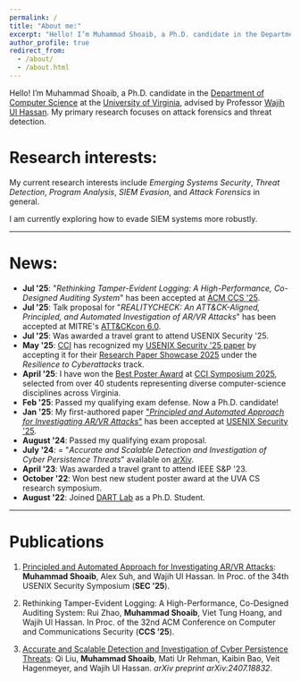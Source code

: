 ```yaml
---
permalink: /
title: "About me:"
excerpt: "Hello! I’m Muhammad Shoaib, a Ph.D. candidate in the Department of Computer Science at the University of Virginia, advised by Professor Wajih Ul Hassan. My primary research focuses on attack forensics and threat detection."
author_profile: true
redirect_from: 
  - /about/
  - /about.html
---
```


Hello! I’m Muhammad Shoaib, a Ph.D. candidate in the [Department of Computer Science](https://engineering.virginia.edu/department/computer-science) at the [University of Virginia](https://www.virginia.edu/), advised by Professor [Wajih Ul Hassan](https://www.cs.virginia.edu/~hur7wv/). My primary research focuses on attack forensics and threat detection.


# Research interests:
My current research interests include *Emerging Systems Security*, *Threat Detection*, *Program Analysis*, *SIEM Evasion*, and *Attack Forensics* in general.

I am currently exploring how to evade SIEM systems more robustly.

----

# News:

- **Jul '25**: "*Rethinking Tamper-Evident Logging: A High-Performance, Co-Designed Auditing System*" has been accepted at [ACM CCS '25](https://www.sigsac.org/ccs/CCS2025/).
- **Jul '25**: Talk proposal for "*REALITYCHECK: An ATT&CK-Aligned, Principled, and Automated Investigation of AR/VR Attacks*" has been accepted at MITRE's [ATT&CKcon 6.0](https://na.eventscloud.com/website/82912/).
- **Jul '25**: Was awarded a travel grant to attend USENIX Security '25.
- **May '25**: [CCI](https://cyberinitiative.org/) has recognized my [USENIX Security '25 paper]() by accepting it for their [Research Paper Showcase 2025](https://cyberinitiative.org/research/research-showcase/2025.html) under the *Resilience to Cyberattacks* track.
- **April '25**: I have won the [Best Poster Award](https://cyberinitiative.org/cci-news/2025-news/best-poster-symposium.html#:~:text=Muhammad%20Shoaib%2C%20a%20computer%20science,posters%20from%20students%20across%20Virginia.) at [CCI Symposium 2025](https://cyberinitiative.org/events-programs/events-for-2025/cci-symposium-2025.html), selected from over 40 students representing diverse computer-science disciplines across Virginia.
- **Feb '25**: Passed my qualifying exam defense. Now a Ph.D. candidate!
- **Jan '25**: My first-authored paper ["*Principled and Automated Approach for Investigating AR/VR Attacks*"](https://www.usenix.org/system/files/conference/usenixsecurity25/sec25cycle1-prepub-168-shoaib.pdf) has been accepted at [USENIX Security '25](https://www.usenix.org/conference/usenixsecurity25).
- **August '24**: Passed my qualifying exam proposal.
- **July '24**: = "*Accurate and Scalable Detection and Investigation of Cyber Persistence Threats*" available on [arXiv](https://arxiv.org/pdf/2407.18832).
- **April '23**: Was awarded a travel grant to attend IEEE S&P '23.
- **October '22**: Won best new student poster award at the UVA CS research symposium.
- **August '22**: Joined [DART Lab](https://dartlab.org/) as a Ph.D. Student.

---

# Publications

1. [Principled and Automated Approach for Investigating AR/VR Attacks](https://www.usenix.org/system/files/conference/usenixsecurity25/sec25cycle1-prepub-168-shoaib.pdf): **Muhammad Shoaib**, Alex Suh, and Wajih Ul Hassan. In Proc. of the 34th USENIX Security Symposium (**SEC ’25**).

2. Rethinking Tamper-Evident Logging: A High-Performance, Co-Designed Auditing System: Rui Zhao, **Muhammad Shoaib**, Viet Tung Hoang, and Wajih Ul Hassan. In Proc. of the 32nd ACM Conference on Computer and Communications Security (**CCS ’25**).

3. [Accurate and Scalable Detection and Investigation of Cyber Persistence Threats](https://arxiv.org/pdf/2407.18832): Qi Liu, **Muhammad Shoaib**, Mati Ur Rehman, Kaibin Bao, Veit Hagenmeyer, and Wajih Ul Hassan. *arXiv preprint arXiv:2407.18832*.